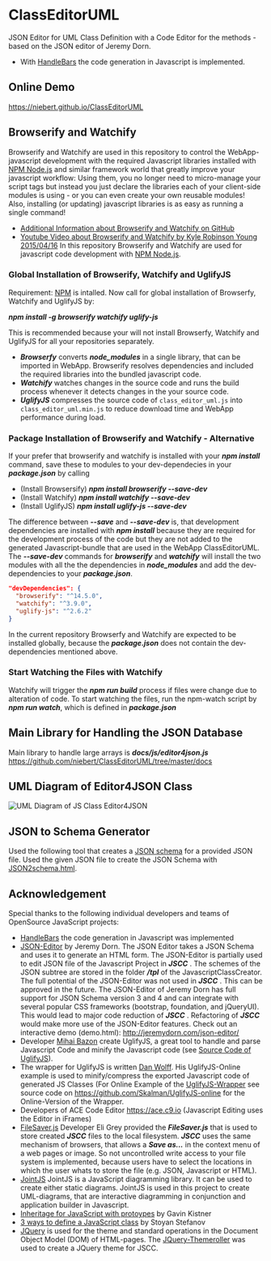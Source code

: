 # ClassEditorUML
JSON Editor for UML Class Definition with a Code Editor for the methods - based on the JSON editor of Jeremy Dorn.

* With [HandleBars](http://handlebarsjs.com/) the code generation in Javascript is implemented.


## Online Demo

https://niebert.github.io/ClassEditorUML

## Browserify and Watchify
Browserify and Watchify are used in this repository to control the WebApp-javascript development with the required Javascript libraries installed with [NPM Node.js](https://docs.npmjs.com/getting-started/installing-node) and similar framework world that greatly improve your javascript workflow: Using them, you no longer need to micro-manage your script tags but instead you just declare the libraries each of your client-side modules is using - or you can even create your own reusable modules! Also, installing (or updating) javascript libraries is as easy as running a single command!
* [Additional Information about Browserify and Watchify on GitHub](https://spapas.github.io/2015/05/27/using-browserify-watchify/)
* [Youtube Video about Browserify and Watchify by Kyle Robinson Young 2015/04/16](https://www.youtube.com/watch?v=CTAa8IcQh1U)
In this repository Browserify and Watchify are used for javascript code development with [NPM Node.js](https://docs.npmjs.com/getting-started/installing-node).

### Global Installation of Browserify, Watchify and UglifyJS
Requirement: [NPM](https://docs.npmjs.com/getting-started/installing-node) is intalled. Now call for global installation of Browserfy, Watchify and UglifyJS by:

___npm install -g browserify watchify uglify-js___

This is recommended because your will not install Browserfy, Watchify and UglifyJS for all your repositories separately.
* ***Browserfy*** converts ___node_modules___ in a single library, that can be imported in WebApp. Browserify resolves dependencies and included the required libraries into the bundled javascript code.
* ***Watchify*** watches changes in the source code and runs the build process whenever it detects changes in the your source code.
* ***UglifyJS*** compresses the source code of ```class_editor_uml.js``` into ```class_editor_uml.min.js``` to reduce download time and WebApp performance during load.

### Package Installation of Browserify and Watchify - Alternative
If your prefer that  browserify and watchify is installed with your ___npm install___ command, save these to modules to your dev-dependecies in your ___package.json___ by calling

* (Install Browsersify) ___npm install browserify --save-dev___
* (Install Watchify) ___npm install watchify --save-dev___
* (Install UglifyJS) ___npm install uglify-js --save-dev___

The difference between ___--save___ and ___--save-dev___ is, that development dependencies are installed with ___npm install___ because they are required for the development process of the code but they are not added to the generated Javascript-bundle that are used in the WebApp ClassEditorUML. The ___--save-dev___ commands for ___browserify___ and ___watchify___ will install the two modules with all the the dependencies in ___node_modules___ and add the dev-dependencies to your ___package.json___.
```json
"devDependencies": {
  "browserify": "^14.5.0",
  "watchify": "^3.9.0",
  "uglify-js": "^2.6.2"
}
```
In the current repository Browserfy and Watchify are expected to be installed globally, because the ___package.json___ does not contain the dev-dependencies mentioned above.

### Start Watching the Files with Watchify
Watchify will trigger the ___npm run build___ process if files were change due to alteration of code. To start watching the files, run the npm-watch script by ___npm run watch___, which is defined in ___package.json___

## Main Library for Handling the JSON Database

Main library to handle large arrays is ___docs/js/editor4json.js___
https://github.com/niebert/ClassEditorUML/tree/master/docs

## UML Diagram of Editor4JSON Class

![UML Diagram of JS Class Editor4JSON](https://niebert.github.io/ClassEditorUML/Editor4JSON_UML.png)

## JSON to Schema Generator

Used the following tool that creates a [JSON schema](http://json-schema.org/) for a provided JSON file. Used the given JSON file to create the JSON Schema with [JSON2schema.html](https://niebert.github.io/json-editor/plugins/json2schema.html).

## Acknowledgement
Special thanks to the following individual developers and teams of OpenSource JavaScript projects:
* [HandleBars](http://handlebarsjs.com/) the code generation in Javascript was implemented
* [JSON-Editor](https://github.com/jdorn/json-editor) by Jeremy Dorn. The JSON Editor takes a JSON Schema and uses it to generate an HTML form. The JSON-Editor is partially used to edit JSON file of the Javascript Project in ___JSCC___ . The schemes of the JSON subtree are stored in the folder ___/tpl___ of the JavascriptClassCreator. The full potential of the JSON-Editor was not used in ___JSCC___ . This can be approved in the future.
The JSON-Editor of Jeremy Dorn has full support for JSON Schema version 3 and 4 and can integrate with several popular CSS frameworks (bootstrap, foundation, and jQueryUI). This would lead to major code reduction of ___JSCC___ . Refactoring of ___JSCC___ would make more use of the JSON-Editor features. Check out an interactive demo (demo.html): http://jeremydorn.com/json-editor/
* Developer [Mihai Bazon](http://lisperator.net/) create UglifyJS, a great tool to handle and parse Javascript Code and minify the Javascript code (see [Source Code of UglifyJS](https://github.com/mishoo/UglifyJS2)).
* The wrapper for UglifyJS is written [Dan Wolff](http://danwolff.se/). His UglifyJS-Online example is used to minify/compress the exported Javascript code of generated JS Classes (For Online Example of the [UglifyJS-Wrapper](https://skalman.github.io/UglifyJS-online/) see source code on https://github.com/Skalman/UglifyJS-online for the Online-Version of the Wrapper.
* Developers of ACE Code Editor https://ace.c9.io (Javascript Editing uses the Editor in iFrames)
* [FileSaver.js](https://github.com/eligrey/FileSaver.js) Developer Eli Grey provided the ___FileSaver.js___ that is used to store created ___JSCC___ files to the local filesystem. ___JSCC___ uses the same mechanism of browsers, that allows a ___Save as...___ in the context menu of a web pages or image. So not uncontrolled write access to your file system is implemented, because users have to select the locations in which the user whats to store the file (e.g. JSON, Javascript or HTML).
* [JointJS](https://github.com/clientIO/joint) JointJS is a JavaScript diagramming library. It can be used to create either static diagrams. JointJS is used in this project to create UML-diagrams, that are interactive diagramming in conjunction and application builder in Javascript.
* [Inheritage for JavaScript with protoypes](http://phrogz.net/js/classes/OOPinJS2.html) by Gavin Kistner
* [3 ways to define a JavaScript class](https://www.phpied.com/3-ways-to-define-a-javascript-class/) by Stoyan Stefanov
* [JQuery](https://jqueryui.com) is used for the theme and standard operations in the Document Object Model (DOM) of HTML-pages. The [JQuery-Themeroller](https://jqueryui.com/themeroller/) was used to create a JQuery theme for JSCC.
